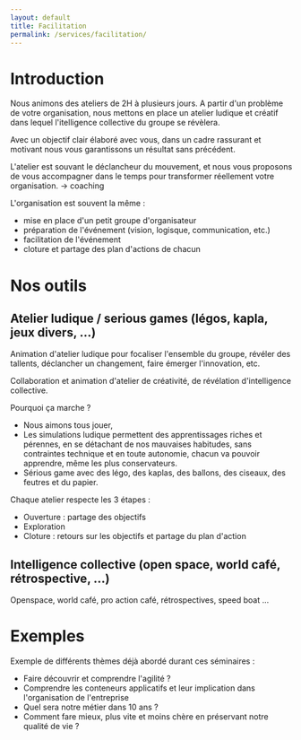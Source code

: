 ```yaml
---
layout: default
title: Facilitation
permalink: /services/facilitation/
---
```


# Introduction

Nous animons des ateliers de 2H à plusieurs jours.
A partir d'un problème de votre organisation, nous mettons en place un atelier ludique et créatif dans lequel l'itelligence collective du groupe se révèlera.

Avec un objectif clair élaboré avec vous, dans un cadre rassurant et motivant nous vous garantissons un résultat sans précédent.

L'atelier est souvant le déclancheur du mouvement, et nous vous proposons de vous accompagner dans le temps pour transformer réellement votre organisation. -> coaching


L'organisation est souvent la même :

- mise en place d'un petit groupe d'organisateur
- préparation de l'événement (vision, logisque, communication, etc.)
- facilitation de l'événement
- cloture et partage des plan d'actions de chacun


# Nos outils

## Atelier ludique / serious games (légos, kapla, jeux divers, ...)

Animation d'atelier ludique pour focaliser l'ensemble du groupe, révéler des tallents, déclancher un changement, faire émerger l'innovation, etc.

Collaboration et animation d'atelier de créativité, de révélation d'intelligence collective.

Pourquoi ça marche ?

- Nous aimons tous jouer,
- Les simulations ludique permettent des apprentissages riches et pérennes, en se détachant de nos mauvaises habitudes, sans contraintes technique et en toute autonomie, chacun va pouvoir apprendre, même les plus conservateurs.
- Sérious game avec des légo, des kaplas, des ballons, des ciseaux, des feutres et du papier.

Chaque atelier respecte les 3 étapes :

- Ouverture : partage des objectifs
- Exploration
- Cloture : retours sur les objectifs et partage du plan d'action


## Intelligence collective (open space, world café, rétrospective, ...)

Openspace, world café, pro action café, rétrospectives, speed boat ...


# Exemples

Exemple de différents thèmes déjà abordé durant ces séminaires :

- Faire découvrir et comprendre l'agilité ?
- Comprendre les conteneurs applicatifs et leur implication dans l'organisation de l'entreprise
- Quel sera notre métier dans 10 ans ?
- Comment fare mieux, plus vite et moins chère en préservant notre qualité de vie ?
